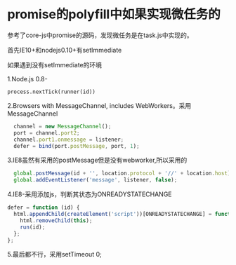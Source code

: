 # promise的polyfill中如果实现微任务的

参考了core-js中promise的源码，发现微任务是在task.js中实现的。

首先IE10+和nodejs0.10+有setImmediate

如果遇到没有setImmediate的环境

1.Node.js 0.8-

`process.nextTick(runner(id))`

2.Browsers with MessageChannel, includes WebWorkers。采用MessageChannel

```js
  channel = new MessageChannel();
  port = channel.port2;
  channel.port1.onmessage = listener;
  defer = bind(port.postMessage, port, 1);
```

3.IE8虽然有采用的postMessage但是没有webworker,所以采用的

```js
  global.postMessage(id + '', location.protocol + '//' + location.host);
  global.addEventListener('message', listener, false);
```

4.IE8-采用添加js，判断其状态为ONREADYSTATECHANGE

```js
defer = function (id) {
  html.appendChild(createElement('script'))[ONREADYSTATECHANGE] = function () {
    html.removeChild(this);
    run(id);
  };
};
```

5.最后都不行，采用setTimeout 0;
